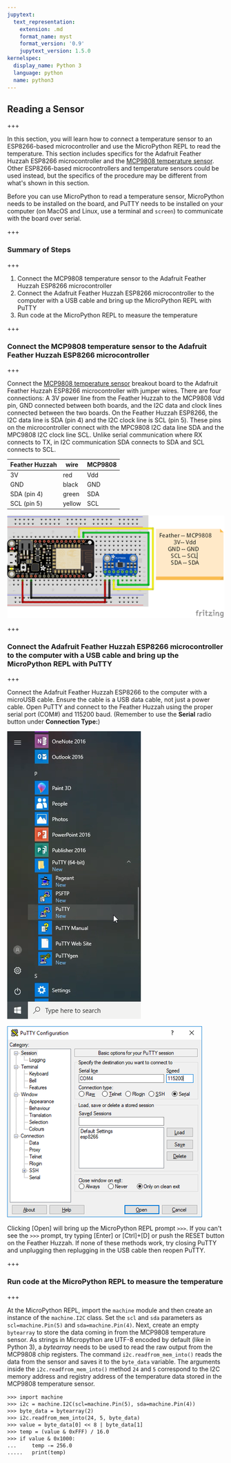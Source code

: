 ```yaml
---
jupytext:
  text_representation:
    extension: .md
    format_name: myst
    format_version: '0.9'
    jupytext_version: 1.5.0
kernelspec:
  display_name: Python 3
  language: python
  name: python3
---
```


## Reading a Sensor

+++

In this section, you will learn how to connect a temperature sensor to an ESP8266-based microcontroller and use the MicroPython REPL to read the temperature. This section includes specifics for the Adafruit Feather Huzzah ESP8266 microcontroller and the [MCP9808 temperature sensor](https://www.adafruit.com/product/1782). Other ESP8266-based microcontrollers and temperature sensors could be used instead, but the specifics of the procedure may be different from what's shown in this section.

Before you can use MicroPython to read a temperature sensor, MicroPython needs to be installed on the board, and PuTTY needs to be installed on your computer (on MacOS and Linux, use a terminal and  ```screen```) to communicate with the board over serial.

+++

### Summary of Steps

+++

1. Connect the MCP9808 temperature sensor to the Adafruit Feather Huzzah ESP8266 microcontroller
2. Connect the Adafruit Feather Huzzah ESP8266 microcontroller to the computer with a USB cable and bring up the MicroPython REPL with PuTTY
3. Run code at the MicroPython REPL to measure the temperature

+++

### Connect the MCP9808 temperature sensor to the Adafruit Feather Huzzah ESP8266 microcontroller

+++

Connect the [MCP9808 temperature sensor](https://www.adafruit.com/product/1782) breakout board to the Adafruit Feather Huzzah ESP8266 microcontroller with jumper wires. There are four connections: A 3V power line from the Feather Huzzah to the MCP9808 Vdd pin, GND connected between both boards, and the I2C data and clock lines connected between the two boards. On the Feather Huzzah ESP8266, the I2C data line is SDA (pin 4) and the I2C clock line is SCL (pin 5). These pins on the microcontroller connect with the MPC9808 I2C data line SDA and the MPC9808 I2C clock line SCL. Unlike serial communication where RX connects to TX, in I2C communication SDA connects to SDA and SCL connects to SCL.

| Feather Huzzah | wire | MCP9808 |
| --- | --- | --- |
| 3V | red | Vdd |
| GND | black | GND |
| SDA (pin 4)| green | SDA |
| SCL (pin 5)| yellow | SCL |

![MCP9808 temperature sensor connected to an Adafruit Feather Huzzah ESP8266](images/feather_huzzah_temp_sensor_fritzing.png)

+++

### Connect the Adafruit Feather Huzzah ESP8266 microcontroller to the computer with a USB cable and bring up the MicroPython REPL with PuTTY

+++

Connect the Adafruit Feather Huzzah ESP8266 to the computer with a microUSB cable. Ensure the cable is a USB data cable, not just a power cable. Open PuTTY and connect to the Feather Huzzah using the proper serial port (COM#) and 115200 baud. (Remember to use the **Serial** radio button under **Connection Type:**)

![PuTTY in the Windows 10 Start Menu](images/putty_in_start_menu.png)

![PuTTY Configuration](images/putty_config.PNG)

Clicking [Open] will bring up the MicroPython REPL prompt ```>>>```. If you can't see the ```>>>``` prompt, try typing [Enter] or [Ctrl]+[D] or push the RESET button on the Feather Huzzah. If none of these methods work, try closing PuTTY and unplugging then replugging in the USB cable then reopen PuTTY.

+++

### Run code at the MicroPython REPL to measure the temperature

+++

At the MicroPython REPL, import the ```machine``` module and then create an instance of the ```machine.I2C``` class. Set the ```scl``` and ```sda``` parameters as ```scl=machine.Pin(5)``` and ```sda=machine.Pin(4)```.  Next, create an empty ```bytearray``` to store the data coming in from the MCP9808 temperature sensor. As strings in Micropython are UTF-8 encoded by default (like in Python 3), a _bytearray_ needs to be used to read the raw output from the MCP9808 chip registers. The command ```i2c.readfrom_mem_into()``` reads the data from the sensor and saves it to the ```byte_data``` variable. The arguments inside the ```i2c.readfrom_mem_into()``` method ```24``` and ```5``` correspond to the I2C memory address and registry address of the temperature data stored in the MCP9808 temperature sensor.   

```text
>>> import machine
>>> i2c = machine.I2C(scl=machine.Pin(5), sda=machine.Pin(4))
>>> byte_data = bytearray(2)
>>> i2c.readfrom_mem_into(24, 5, byte_data)
>>> value = byte_data[0] << 8 | byte_data[1]
>>> temp = (value & 0xFFF) / 16.0
>>> if value & 0x1000:
...     temp -= 256.0
.....   print(temp)
```

```{code-cell} ipython3

```
